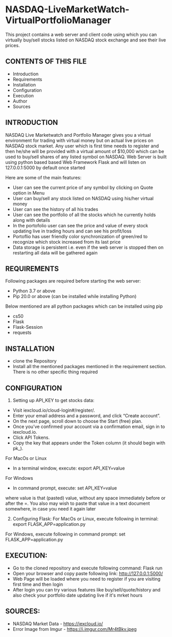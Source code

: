 # NASDAQ-LiveMarketWatch-VirtualPortfolioManager
This project contains a web server and client code using which you can virtually buy/sell stocks listed on NASDAQ stock exchange and see their live prices.

CONTENTS OF THIS FILE
---------------------

 * Introduction
 * Requirements
 * Installation
 * Configuration
 * Execution
 * Author
 * Sources


INTRODUCTION
------------

NASDAQ Live Marketwatch and Portfolio Manager gives you a virtual environment for trading with virtual money but on 
actual live prices on NASDAQ stock market. 
Any user which is first time needs to register and then he/she will be provided with a virtual amount of $10,000
which can be used to buy/sell shares of any listed symbol on NASDAQ. 
Web Server is built using python based based Web Framework Flask and will listen on 127.0.0.1:5000 by default once started

Here are some of the main features:
 * User can see the current price of any symbol by clicking on Quote option in Menu
 * User can buy/sell any stock listed on NASDAQ using his/her virtual money
 * User can see the history of all his trades
 * User can see the portfolio of all the stocks which he currently holds along with details
 * In the portofolio user can see the price and value of every stock updating live in trading hours and can see his profit/loss
 * Portoflio has user friendly color synchronization of green/red to recognize which stock increased from its last price
 * Data storage is persistent i.e. even if the web server is stopped then on restarting all data will be gathered again


REQUIREMENTS
------------

Following packages are required before starting the web server:
   - Python 3.7 or above
   - Pip 20.0 or above (can be installed while installing Python)

   Below mentioned are all python packages which can be installed using pip
   - cs50
   - Flask 
   - Flask-Session
   - requests



INSTALLATION
------------

- clone the Repository
- Install all the mentioned packages mentioned in the requirement section. There is no other specific thing required


CONFIGURATION
-------------

1) Setting up API_KEY to get stocks data:

- Visit iexcloud.io/cloud-login#/register/.
- Enter your email address and a password, and click “Create account”.
- On the next page, scroll down to choose the Start (free) plan.
- Once you’ve confirmed your account via a confirmation email, sign in to iexcloud.io.
- Click API Tokens.
- Copy the key that appears under the Token column (it should begin with pk_).

For MacOs or Linux
- In a terminal window, execute:
export API_KEY=value

For Windows
- In command prompt, execute:
set API_KEY=value

where value is that (pasted) value, without any space immediately before or after the =. You also may wish to paste that value in a text document somewhere, in case you need it again later


2) Configuring Flask:
  For MacOs or Linux, execute following in terminal:
      export FLASK_APP=application.py

  For Windows, execute following in command prompt:
      set FLASK_APP=application.py



EXECUTION:
---------

- Go to the cloned repository and execute following command:
      Flask run
- Open your browser and copy paste following link:
      http://127.0.0.1:5000/
- Web Page will be loaded where you need to register if you are visiting first time and then login
- After login you can try various features like buy/sell/quote/history and also check your portfolio date updating live if it's mrket hours 



SOURCES:
----------

 * NASDAQ Market Data  - https://iexcloud.io/
 * Error Image from Imgur - https://i.imgur.com/Mr4tBkv.jpeg 



